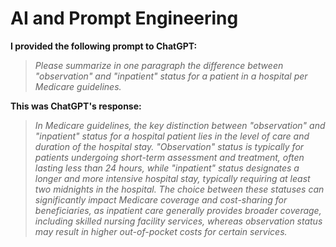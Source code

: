 # AI and Prompt Engineering

**I provided the following prompt to ChatGPT:**

>*Please summarize in one paragraph the difference between "observation" and "inpatient" status for a patient in a hospital per Medicare guidelines.*

**This was ChatGPT's response:**

>*In Medicare guidelines, the key distinction between "observation" and "inpatient" status for a hospital patient lies in the level of care and duration of the hospital stay. "Observation" status is typically for patients undergoing short-term assessment and treatment, often lasting less than 24 hours, while "inpatient" status designates a longer and more intensive hospital stay, typically requiring at least two midnights in the hospital. The choice between these statuses can significantly impact Medicare coverage and cost-sharing for beneficiaries, as inpatient care generally provides broader coverage, including skilled nursing facility services, whereas observation status may result in higher out-of-pocket costs for certain services.*